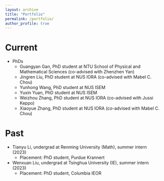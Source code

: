```yaml
---
layout: archive
title: "Portfolio"
permalink: /portfolio/
author_profile: true
---
```


Current
======
* PhDs
  * Guangyan Gan, PhD student at NTU School of Physical and Mathematical Sciences (co-advised with Zhenzhen Yan)
  * Jingren Liu, PhD student at NUS IORA (co-advised with Mabel C. Chou)
  * Yunhong Wang, PhD student at NUS ISEM
  * Yuxin Yuan, PhD student at NUS ISEM
  * Weizhou Zhang, PhD student at NUS IORA (co-advised with Jussi Keppo)
  * Xiaoyue Zhang, PhD student at NUS IORA (co-advised with Mabel C. Chou)
<!-- * Visiting PhDs
  * Shuang Jin, PhD student at NJU Business School
  * Yue Lyu, PhD student at UPC School of Economics and Management
  * Zheng Tan, PhD student at USTC Dept. of Management Science
  * Jinlong Zhou, PhD student at CSU School of Transportation Engineering -->
<!-- * RAs
  * Zhuoru Li, undergrad at Fudan School of Mathematical Sciences
  * Yuhang Lu, master's student at NUS ISEM
  * Sihan Wang, undergrad at USTC School of Mathematical Sciences
  * Congcong Zeng, BA in Finance (Peking U)/MS in Business Analysis (HKU) -->
Past
======
* Tianyu Li, undergrad at Renming University (Math), summer intern (2023)
  * Placement: PhD student, Purdue Krannert
* Wenxuan Liu, undergrad at Tsinghua University (IE), summer intern (2023)
  * Placement: PhD student, Columbia IEOR